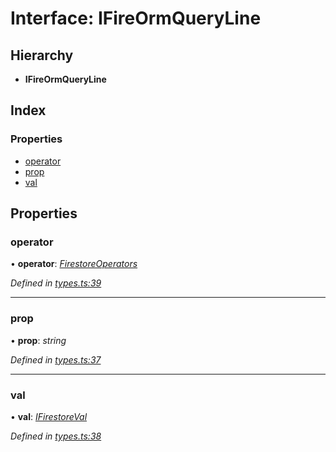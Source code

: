 
# Interface: IFireOrmQueryLine

## Hierarchy

* **IFireOrmQueryLine**

## Index

### Properties

* [operator](ifireormqueryline.md#operator)
* [prop](ifireormqueryline.md#prop)
* [val](ifireormqueryline.md#val)

## Properties

###  operator

• **operator**: *[FirestoreOperators](../enums/firestoreoperators.md)*

*Defined in [types.ts:39](https://github.com/wovalle/fireorm/blob/da6b863/src/types.ts#L39)*

___

###  prop

• **prop**: *string*

*Defined in [types.ts:37](https://github.com/wovalle/fireorm/blob/da6b863/src/types.ts#L37)*

___

###  val

• **val**: *[IFirestoreVal](../globals.md#ifirestoreval)*

*Defined in [types.ts:38](https://github.com/wovalle/fireorm/blob/da6b863/src/types.ts#L38)*
